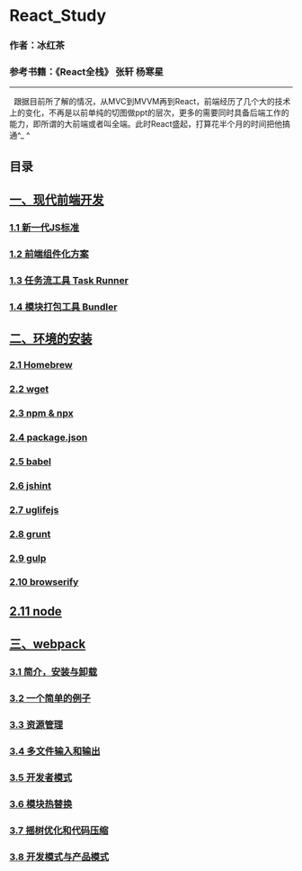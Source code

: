 # React_Study


### 作者：冰红茶  
### 参考书籍：《React全栈》 张轩 杨寒星   

------    



   跟据目前所了解的情况，从MVC到MVVM再到React，前端经历了几个大的技术上的变化，不再是以前单纯的切图做ppt的层次，更多的需要同时具备后端工作的能力，即所谓的大前端或者叫全端。此时React盛起，打算花半个月的时间把他搞通^_ ^
  
## 目录

## [一、现代前端开发](https://github.com/hblvsjtu/React_Study/blob/master/一、现代前端开发.md#1)
### [1.1 新一代JS标准](https://github.com/hblvsjtu/React_Study/blob/master/一、现代前端开发.md#1.1)
### [1.2 前端组件化方案](https://github.com/hblvsjtu/React_Study/blob/master/一、现代前端开发.md#1.2) 
### [1.3 任务流工具 Task Runner](https://github.com/hblvsjtu/React_Study/blob/master/一、现代前端开发.md#1.3)
### [1.4 模块打包工具 Bundler](https://github.com/hblvsjtu/React_Study/blob/master/一、现代前端开发.md#1.4)  
## [二、环境的安装](https://github.com/hblvsjtu/React_Study/blob/master/二、环境的安装.md#2)
### [2.1 Homebrew](https://github.com/hblvsjtu/React_Study/blob/master/二、环境的安装.md#2.1)
### [2.2 wget](https://github.com/hblvsjtu/React_Study/blob/master/二、环境的安装.md#2.2) 
### [2.3 npm & npx](https://github.com/hblvsjtu/React_Study/blob/master/二、环境的安装.md#2.3) 
### [2.4 package.json](https://github.com/hblvsjtu/React_Study/blob/master/二、环境的安装.md#2.4)
### [2.5 babel](https://github.com/hblvsjtu/React_Study/blob/master/二、环境的安装.md#2.5)
### [2.6 jshint](https://github.com/hblvsjtu/React_Study/blob/master/二、环境的安装.md#2.6)  
### [2.7 uglifejs](https://github.com/hblvsjtu/React_Study/blob/master/二、环境的安装.md#2.7) 
### [2.8 grunt](https://github.com/hblvsjtu/React_Study/blob/master/二、环境的安装.md#2.8)
### [2.9 gulp](https://github.com/hblvsjtu/React_Study/blob/master/二、环境的安装.md#2.9)
### [2.10 browserify](https://github.com/hblvsjtu/React_Study/blob/master/二、环境的安装.md#2.10)
## [2.11 node](https://github.com/hblvsjtu/React_Study/blob/master/二、环境的安装.md#2.11)
## [三、webpack](https://github.com/hblvsjtu/React_Study/blob/master/三、webpack.md#3)
### [3.1 简介，安装与卸载](https://github.com/hblvsjtu/React_Study/blob/master/三、webpack.md#3.1)
### [3.2 一个简单的例子](https://github.com/hblvsjtu/React_Study/blob/master/三、webpack.md#3.2) 
### [3.3 资源管理](https://github.com/hblvsjtu/React_Study/blob/master/三、webpack.md#3.3)
### [3.4 多文件输入和输出](https://github.com/hblvsjtu/React_Study/blob/master/三、webpack.md#3.4) 
### [3.5 开发者模式](https://github.com/hblvsjtu/React_Study/blob/master/三、webpack.md#3.5)  
### [3.6 模块热替换](https://github.com/hblvsjtu/React_Study/blob/master/三、webpack.md#3.6) 
### [3.7 摇树优化和代码压缩](https://github.com/hblvsjtu/React_Study/blob/master/三、webpack.md#3.7)
### [3.8 开发模式与产品模式](https://github.com/hblvsjtu/React_Study/blob/master/三、webpack.md#3.8)
        
        


                















